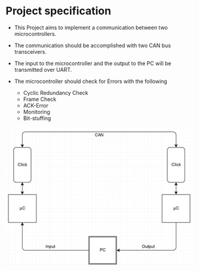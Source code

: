 # Project specification 

- This Project aims to implement a communication between two microcontrollers. 

- The communication should be accomplished with two CAN bus transceivers.

- The input to the microcontroller and the output to the PC will be transmitted over UART.

- The microcontroller should check for Errors with the following
    
    - Cyclic Redundancy Check
    - Frame Check
    - ACK-Error
    - Monitoring
    - Bit-stuffing
 
 <img src="./Blockschaltbild_CAN.jpg">
